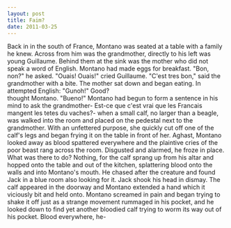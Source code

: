 ```yaml
---
layout: post
title: Faim?
date: 2011-03-25
---
```

Back in in the south of France, Montano was seated at a table with a family
      he knew. Across from him was the grandmother, directly to his left was young Guillaume. Behind
      them at the sink was the mother who did not speak a word of English. Montano had made eggs for
      breakfast.    "Bon, non?" he asked.    "Ouais! Ouais!"
      cried Guillaume.    "C'est tres bon," said the grandmother with a
      bite.    The mother sat down and began eating. In attempted English:
      "Gunoh!"      Good?  
      thought Montano. "Bueno!"    Montano had begun to form a sentence in his
      mind to ask the grandmother-  Est-ce que c'est vrai que
      les Francais mangent les tetes du vaches?-  when a small calf, no larger than a
      beagle, was walked into the room and placed on the pedestal next to the grandmother. With an
      unfettered purpose, she quickly cut off one of the calf's legs and began frying it on the
      table in front of her. Aghast, Montano looked away as blood spattered everywhere and the
      plaintive cries of the poor beast rang across the room. Disgusted and alarmed, he froze in
      place. What was there to do?    Nothing, for the calf sprang up from his
      altar and hopped onto the table and out of the kitchen, splattering blood onto the walls and
      into Montano's mouth. He chased after the creature and found Jack in a blue room also looking
      for it. Jack shook his head in dismay.    The calf appeared in the doorway
      and Montano extended a hand which it viciously bit and held onto. Montano screamed in pain and
      began trying to shake it off just as a strange movement rummaged in his pocket, and he looked
      down to find yet another bloodied calf trying to worm its way out of his pocket. Blood
      everywhere, he-